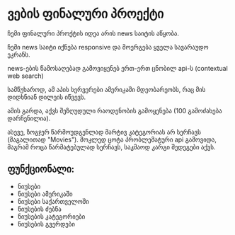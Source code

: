 # ვების ფინალური პროექტი

ჩემი ფინალური პროქტის იდეა არის news საიტის აწყობა.

ჩემი news საიტი იქნება responsive და მოერგება ყველა სავარაუდო ეკრანს.

news-ების წამოსაღებად გამოვიყენებ ერთ-ერთ ცნობილ api-ს (contextual web search)

სამწუხაროდ, ამ აპის სერვერები ამერიკაში მდეობარეობს, რაც მის დიდხნიან დილეის იწვევს.

ამის გარდა, აქვს შეზღუდული რაოდენობის გამოყენება (100 გამოძახება დარჩენილია).

ასევე, ზოგჯერ წარმოუდგენლად მარტივ კატეგორიას არ სერჩავს (მაგალითად "Movies"). მოკლედ ცოტა პრობლემატური api გამოვიდა, მაგრამ როცა წარმატებულად სერჩავს, საკმაოდ კარგი შედეგები აქვს. 



## ფუნქციონალი:
  - ნიუსები
  - ნიუსები ამერიკაში
  - ნიუსები საქართველოში
  - ნიუსების ძებნა
  - ნიუსების კატეგორიები
  - ნიუსების გვერდები
  
